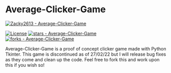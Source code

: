 # Average-Clicker-Game
[![Zacky2613 - Average-Clicker-Game](https://img.shields.io/static/v1?label=Zacky2613&message=Average-Clicker-Game&color=green&logo=github)](https://github.com/Zacky2613/Average-Clicker-Game "Go to GitHub repo")

[![License](https://img.shields.io/badge/License-MIT-green)](#license.md)
[![stars - Average-Clicker-Game](https://img.shields.io/github/stars/Zacky2613/Average-Clicker-Game?style=social)](https://github.com/Zacky2613/Average-Clicker-Game)
[![forks - Average-Clicker-Game](https://img.shields.io/github/forks/Zacky2613/Average-Clicker-Game?style=social)](https://github.com/Zacky2613/Average-Clicker-Game)

Average-Clicker-Game is a proof of concept clicker game made with Python Tkinter. This game is discontinued as of 27/02/22 but I will release bug fixes as they come and clean up the code. Feel free to fork this and work upon this if you wish so!
